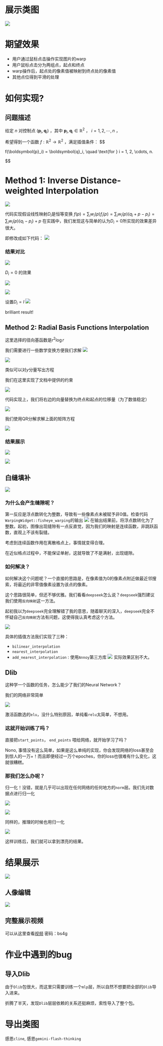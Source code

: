 # 展示类图

![](https://raw.githubusercontent.com/cyteena/pic/main/20250309225252581.png)

# 期望效果

- 用户通过鼠标点击操作实现图片的warp
- 用户鼠标点击分为两组点，起点和终点
- warp操作后，起点处的像素值被映射到终点处的像素值
- 其他点位得到平滑的处理
# 如何实现?

## 问题描述

给定 $n$ 对控制点 $(\boldsymbol{p}_i, \boldsymbol{q}_i)$ ，其中 $\boldsymbol{p}_i,\boldsymbol{q}_i\in\mathbb{R}^2$ ， $i=1, 2, \cdots,n$ ， 

希望得到一个函数 $f : \mathbb{R}^2\to\mathbb{R}^2$ ，满足插值条件：
$$

f(\boldsymbol{p}_i) = \boldsymbol{q}_i, \quad \text{for } i = 1, 2, \cdots, n.

$$
# Method 1: Inverse Distance-weighted Interpolation

![](https://raw.githubusercontent.com/cyteena/pic/main/20250305225626377.png)


代码实现假设线性映射$D_{i}$是恒等变换
$f(p) = \sum_{i} w_{i}(p)f_{i}(p) = \sum_{i}w_{i}(p)(q_{i} + p - p_{i}) = \sum_{i}w_{i}(p)(q_{i} - p_{i}) + p$
在实践中，我们发现这与简单的认为$D_{i} = 0$所实现的效果差异很大。

即修改成如下代码：
![](https://raw.githubusercontent.com/cyteena/pic/main/20250305230545724.png)


### 结果对比

![](https://raw.githubusercontent.com/cyteena/pic/main/20250305230709191.png)

$D_{i} = 0$ 的效果

![](https://raw.githubusercontent.com/cyteena/pic/main/20250305230725921.png)


![](https://raw.githubusercontent.com/cyteena/pic/main/20250305232100354.png)

设置$D_{i} = I$
![](https://raw.githubusercontent.com/cyteena/pic/main/20250305232113562.png)

brilliant result!

## Method 2: Radial Basis Functions Interpolation

这里选择的径向基函数是$r^2 \log r$

我们需要进行一些数学变换方便我们求解
![](https://raw.githubusercontent.com/cyteena/pic/main/20250305234403429.png)


![](https://raw.githubusercontent.com/cyteena/pic/main/20250306000436469.png)

类似可以对$y$分量写出方程

我们在这里实现了文档中提供的约束

![](https://raw.githubusercontent.com/cyteena/pic/main/20250306000642173.png)

代码实现上，我们将右边的向量替换为终点和起点的位移量（为了数值稳定）

![](https://raw.githubusercontent.com/cyteena/pic/main/20250306000854825.png)

我们使用QR分解求解上面的矩阵方程

![](https://raw.githubusercontent.com/cyteena/pic/main/20250306001319597.png)


### 结果展示

![](https://raw.githubusercontent.com/cyteena/pic/main/20250306001226137.png)

![](https://raw.githubusercontent.com/cyteena/pic/main/20250306001253886.png)

## 白缝填补

![](https://raw.githubusercontent.com/USTC-CG/USTC_CG_25/main/Homeworks/2_image_warping/documents/figs/white_stitch.jpg)


### 为什么会产生缝隙呢？

第一反应是浮点数转化为整数，导致有一些像素点未被赋予非0值。检查代码`WarpingWidget::fisheye_warping`的输出
![](https://raw.githubusercontent.com/cyteena/pic/main/20250306002216766.png)
在输出结果前，将浮点数转化为了整数。起初，图像出现缝隙有一点反直觉，因为我们的映射是连续函数，非跳跃函数，直观上不该有裂缝。

考虑到连续函数作用在离散格点上，事情就变得合理。

在近似格点过程中，不能保证单射，这就导致了不是满射，出现缝隙。

### 如何解决？

如何解决这个问题呢？一个直接的思路是，在像素值为0的像素点附近做最近邻搜索，将最近的非零值像素设置为该点的像素。

这个思路很简单，但还不够优雅。我们看看`deepseek`怎么说？`deepseek`强烈建议我们使用`反向映射`这一方法。

起初我以为`deepseek`完全理解错了我的意思，随着聊天的深入，`deepseek`完全不怀疑自己`反向映射`方法有问题，这使得我认真考虑这个方法。

![](https://raw.githubusercontent.com/cyteena/pic/main/20250306004438380.png)

具体的插值方法我们实现了三种：
- `bilinear_interpolation`
- `nearest_interpolation`
- `add_nearest_interpolation` : 使用`Annoy`第三方库
![](https://raw.githubusercontent.com/cyteena/pic/main/20250306004615299.png)
实际效果区别不大。

## Dlib

这种学一个函数的任务，怎么能少了我们的Neural Network？

我们的网络非常简单

![](https://raw.githubusercontent.com/cyteena/pic/main/20250306004952215.png)

激活函数选的`elu`，没什么特别原因，单纯看`relu`太简单，不想用。

### 这就开始训练了吗？

直接把`start_points`， `end_points` 喂给网络，就开始学习了吗？

Nono, 事情没有这么简单，如果是这么单纯的实现，你会发现网络的loss甚至会到惊人的一万+！而且即便经过一万个epoches，你的loss也很难有什么变化，这就很糟糕。

### 那我们怎么办呢？

归一化！没错，就是几乎可以出现在任何网络的任何地方的`norm`层。我们先对数据点进行归一化

![](https://raw.githubusercontent.com/cyteena/pic/main/20250306005853834.png)

![](https://raw.githubusercontent.com/cyteena/pic/main/20250306005907936.png)

同样的，推理的时候也用归一化

![](https://raw.githubusercontent.com/cyteena/pic/main/20250306005955571.png)

这样训练后，我们就可以拿到漂亮的结果。

# 结果展示


![](https://raw.githubusercontent.com/cyteena/pic/main/ezgif-310e5ccba7f0ae.gif)

## 人像编辑

![](https://raw.githubusercontent.com/cyteena/pic/main/ezgif-27fa0d27f14c28.gif)

## 完整展示视频

可以从这里查看[视频](https://rec.ustc.edu.cn/share/7a351ab0-fa59-11ef-a879-0b39fc0fa0fb) 
密码：bs4g



# 作业中遇到的bug

## 导入Dlib

由于`Dlib`包很大，而这里只需要训练一个`mlp`层，所以自然不想要把全部的`Dlib`导入进来。

折腾了半天，发现`Dlib`层层依赖的关系还挺麻烦，索性导入了整个包。

# 导出类图

感恩`cline`, 感恩`gemini-flash-thinking`
